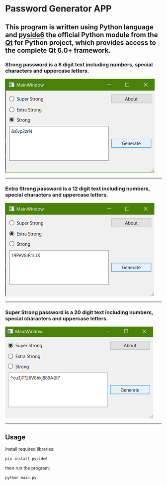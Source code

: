 # Password Generator APP

## This program is written using Python language and [pyside6](https://www.qt.io/qt-for-python)  the official Python module from the [Qt](https://www.qt.io/) for Python project, which provides access to the complete Qt 6.0+ framework.

### Strong password is a 8 digit text including numbers, special characters and uppercase letters.

![image](pic\strong.png)

---

### Extra Strong password is a 12 digit text including numbers, special characters and uppercase letters.

![image](pic\extra.png)

---

### Super Strong password is a 20 digit text including numbers, special characters and uppercase letters.

![image](pic\superstrong.png)

---

## Usage
Install required libraries:
```
pip install pyside6
```
then run the program:
```
python main.py
```